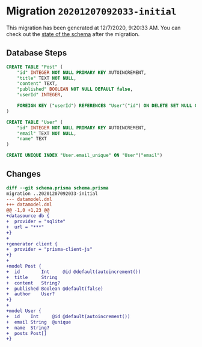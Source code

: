 # Migration `20201207092033-initial`

This migration has been generated at 12/7/2020, 9:20:33 AM.
You can check out the [state of the schema](./schema.prisma) after the migration.

## Database Steps

```sql
CREATE TABLE "Post" (
    "id" INTEGER NOT NULL PRIMARY KEY AUTOINCREMENT,
    "title" TEXT NOT NULL,
    "content" TEXT,
    "published" BOOLEAN NOT NULL DEFAULT false,
    "userId" INTEGER,

    FOREIGN KEY ("userId") REFERENCES "User"("id") ON DELETE SET NULL ON UPDATE CASCADE
)

CREATE TABLE "User" (
    "id" INTEGER NOT NULL PRIMARY KEY AUTOINCREMENT,
    "email" TEXT NOT NULL,
    "name" TEXT
)

CREATE UNIQUE INDEX "User.email_unique" ON "User"("email")
```

## Changes

```diff
diff --git schema.prisma schema.prisma
migration ..20201207092033-initial
--- datamodel.dml
+++ datamodel.dml
@@ -1,0 +1,23 @@
+datasource db {
+  provider = "sqlite"
+  url = "***"
+}
+
+generator client {
+  provider = "prisma-client-js"
+}
+
+model Post {
+  id        Int     @id @default(autoincrement())
+  title     String
+  content   String?
+  published Boolean @default(false)
+  author    User?
+}
+
+model User {
+  id    Int     @id @default(autoincrement())
+  email String  @unique
+  name  String?
+  posts Post[]
+}
```


